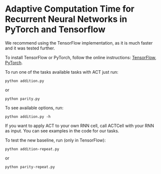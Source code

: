 # Adaptive Computation Time for Recurrent Neural Networks in PyTorch and Tensorflow
We recommend using the TensorFlow implementation, as it is much faster and it was tested further. 

To install TensorFlow or PyTorch, follow the online instructions: [TensorFlow](https://www.tensorflow.org/install/), [PyTorch](http://pytorch.org/).

To run one of the tasks available tasks with ACT just run:
```
python addition.py
```
or
```
python parity.py
```

To see available options, run:
```
python addition.py -h
```

If you want to apply ACT to your own RNN cell, call ACTCell with your RNN as input. You can see examples in the code for our tasks.

To test the new baseline, run (only in TensorFlow):
```
python addition-repeat.py
```
or
```
python parity-repeat.py
```
